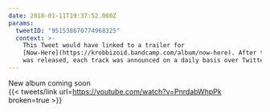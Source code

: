 ```yaml
---
date: 2018-01-11T19:37:52.000Z
params:
  tweetID: "951538670774968325"
  context: >-
    This Tweet would have linked to a trailer for
    [Now-Here](https://krobbizoid.bandcamp.com/album/now-here). After the album
    was released, each track was announced on a daily basis over Twitter.
---
```


New album coming soon\
{{< tweets/link url=https://youtube.com/watch?v=PnrdabWhpPk broken=true >}}
